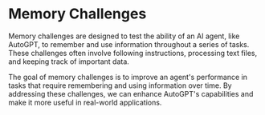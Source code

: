 # Memory Challenges

Memory challenges are designed to test the ability of an AI agent, like AutoGPT, to remember and use information throughout a series of tasks. These challenges often involve following instructions, processing text files, and keeping track of important data.

The goal of memory challenges is to improve an agent's performance in tasks that require remembering and using information over time. By addressing these challenges, we can enhance AutoGPT's capabilities and make it more useful in real-world applications.
